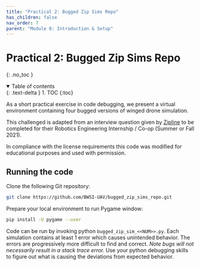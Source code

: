 ```yaml
---
title: "Practical 2: Bugged Zip Sims Repo"
has_children: false
nav_order: 7
parent: "Module 0: Introduction & Setup"
---
```


# Practical 2: Bugged Zip Sims Repo
{: .no_toc }

<details open markdown="block">
  <summary>
    Table of contents
  </summary>
  {: .text-delta }
1. TOC
{:toc}
</details>

As a short practical exercise in code debugging, we present a virtual environment containing four bugged versions of winged drone simulation.

This challenged is adapted from an interview question given by [Zipline](https://flyzipline.com/) to be completed for their Robotics Engineering Internship / Co-op (Summer or Fall 2021).

In compliance with the license requirements this code was modified for educational purposes and used with permission.

## Running the code
Clone the following Git repository:

```bash
git clone https://github.com/BWSI-UAV/bugged_zip_sims_repo.git
```

Prepare your local environment to run Pygame window:

```bash
pip install -U pygame --user
```

Code can be run by invoking python `bugged_zip_sim_<<NUM>>.py`. Each simulation contains at least 1 error which causes unintended behavior. The errors are progressively more difficult to find and correct. *Note bugs will not necessarily result in a stack trace error.* Use your python debugging skills to figure out what is causing the deviations from expected behavior.